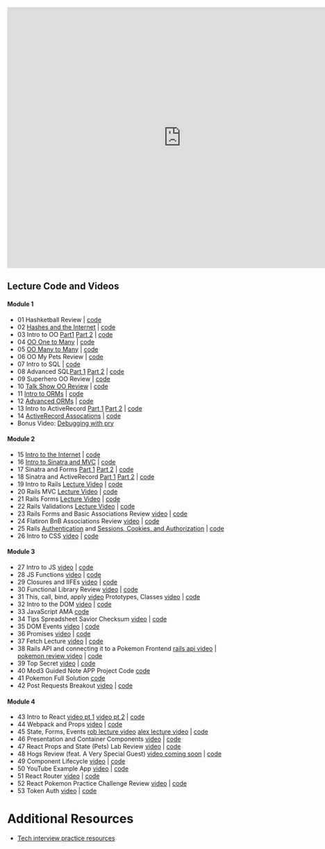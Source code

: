 <iframe src="https://calendar.google.com/calendar/embed?showTitle=0&amp;showNav=0&amp;showPrint=0&amp;showTabs=0&amp;showCalendars=0&amp;showTz=0&amp;mode=WEEK&amp;height=600&amp;wkst=1&amp;bgcolor=%23FFFFFF&amp;src=flatironschool.com_vdt6427fp5abejdevvcg6eu1hs%40group.calendar.google.com&amp;color=%232F6309&amp;ctz=America%2FNew_York" style="border-width:0" width="800" height="600" frameborder="0" scrolling="no"></iframe>

## Lecture Code and Videos

#### Module 1

* 01 Hashketball Review | [code](https://github.com/learn-co-students/dc-web-031218/tree/master/01_hashketball_review)
* 02 [Hashes and the Internet](https://youtu.be/qkhR_lZ9MAY) | [code](https://github.com/learn-co-students/dc-web-031218/tree/master/02_hashes_and_the_internet)
* 03 Intro to OO [Part1](https://youtu.be/sobGfcsQ2DM) [Part 2](https://youtu.be/BlOf7yROMyA) | [code](https://github.com/learn-co-students/dc-web-031218/tree/master/03-intro-to-oo)
* 04 [OO One to Many](https://youtu.be/xKWksgWOoUU) | [code](https://github.com/learn-co-students/dc-web-031218/tree/master/04-one-to-many)
* 05 [OO Many to Many](https://youtu.be/mhkKZL0RD2E) | [code](https://github.com/learn-co-students/dc-web-031218/tree/master/05-many-to-many)
* 06 OO My Pets Review | [code](https://github.com/learn-co-students/dc-web-031218/tree/master/06-oo-my-pets-review)
* 07 Intro to SQL | [code](https://github.com/learn-co-students/dc-web-031218/tree/master/07-intro-to-sql)
* 08 Advanced SQL[Part 1](https://youtu.be/iFsdUuP2o4M) [Part 2](https://youtu.be/rfop2yU_V6g) | [code](https://github.com/learn-co-students/dc-web-031218/tree/master/08-advanced-sql)
* 09 Superhero OO Review | [code](https://github.com/learn-co-students/dc-web-031218/tree/master/09-superhero-oo-review)
* 10 [Talk Show OO Review](https://youtu.be/2QtVGS_m290) | [code](https://github.com/learn-co-students/dc-web-031218/tree/solution/10-oo-review)
* 11 [Intro to ORMs](https://youtu.be/KGI_1Iak2C4) | [code](https://github.com/learn-co-students/dc-web-031218/tree/master/11-intro-to-orms)
* 12 [Advanced ORMs](https://www.youtube.com/watch?v=Tbzizt-PmuI) | [code](https://github.com/learn-co-students/dc-web-031218/tree/master/12-advanced-orms)
* 13 Intro to ActiveRecord [Part 1](https://youtu.be/xiXlEm_xtvw) [Part 2]() | [code](https://github.com/learn-co-students/dc-web-031218/tree/master/13-activerecord-intro)
* 14 [ActiveRecord Assocations](https://www.youtube.com/watch?v=zk1zZU2vMxY) | [code](https://github.com/learn-co-students/dc-web-031218/tree/master/14-activerecord-associations)
* Bonus Video: [Debugging with pry](https://youtu.be/Nn25Unnrb64)

#### Module 2

* 15 [Intro to the Internet](https://youtu.be/q28TBJgXayU) | [code](https://github.com/learn-co-students/dc-web-031218/tree/master/15-intro-to-internet)
* 16 [Intro to Sinatra and MVC](https://youtu.be/Q2Y0lHFcbA8) | [code](https://github.com/learn-co-students/dc-web-031218/tree/master/16-intro-sinatra-mvc)
* 17 Sinatra and Forms [Part 1](https://youtu.be/76UgUzr0XSE) [Part 2](https://youtu.be/2-_FMYLzzQg) | [code](https://github.com/learn-co-students/dc-web-031218/tree/master/17-sinatra-forms-rest)
* 18 Sinatra and ActiveRecord [Part 1](https://youtu.be/nmhmKvc-2ho) [Part 2](https://youtu.be/zmZY6BQTeCI) | [code](https://github.com/learn-co-students/dc-web-031218/tree/master/18-sinatra-active-record)
* 19 Intro to Rails [Lecture Video](https://www.youtube.com/watch?v=EgdFnlaE0G4) | [code](https://github.com/learn-co-students/dc-web-031218/tree/master/19-intro-to-rails/taco-town)
* 20 Rails MVC [Lecture Video](https://youtu.be/p63rPS4eZj0) | [code](https://github.com/learn-co-students/dc-web-031218/tree/master/20-rails-mvc)
* 21 Rails Forms [Lecture Video](https://youtu.be/UB8aD_dfh14) | [code](https://github.com/learn-co-students/dc-web-031218/tree/master/21-rails-forms)
* 22 Rails Validations [Lecture Video](https://youtu.be/S6EPbLWSOaE) | [code](https://github.com/learn-co-students/dc-web-031218/tree/master/22-rails-validations)
* 23 Rails Forms and Basic Associations Review [video](https://www.youtube.com/watch?v=sgGG2j46jrw&feature=youtu.be) | [code](https://github.com/learn-co-students/dc-web-031218/tree/master/23-forms-and-basic-associations-REVIEW)
* 24 Flatiron BnB Associations Review [video](https://giphy.com/gifs/arielle-m-coming-soon-3o72FkiKGMGauydfyg) | [code](https://github.com/learn-co-students/dc-web-031218/tree/master/24-bnb-associations-review)
* 25 Rails [Authentication](https://youtu.be/EANfkBanFvs) and [Sessions, Cookies, and Authorization](https://youtu.be/D6WmVf2KmnA) | [code](https://github.com/learn-co-students/dc-web-031218/tree/master/25-rails-auth)
* 26 Intro to CSS [video](http://youtu.be/I_P30erBvOA) | [code](https://github.com/learn-co-students/dc-web-031218/tree/master/26-intro-to-css)


#### Module 3

* 27 Intro to JS [video](https://youtu.be/iqG7sm9Tiu8) | [code](https://github.com/learn-co-students/dc-web-031218/tree/master/27-intro-to-js)
* 28 JS Functions [video](https://youtu.be/DNtQkeSCh50) | [code](https://github.com/learn-co-students/dc-web-031218/tree/master/28-js-functions)
* 29 Closures and IIFEs [video](https://youtu.be/n5YMy5nMb20) | [code](https://github.com/learn-co-students/dc-web-031218/tree/master/29-closures-iifes-loops)
* 30 Functional Library Review [video](https://www.youtube.com/watch?v=a55t58f870I) | [code](https://github.com/learn-co-students/dc-web-031218/tree/master/30-functional-library-review)
* 31 This, call, bind, apply [video](https://youtu.be/uMYccaqUnKc) Prototypes, Classes [video](https://youtu.be/R4FYdQ1lubk) | [code](https://github.com/learn-co-students/dc-web-031218/tree/master/31-this-new-objects)
* 32 Intro to the DOM [video](https://youtu.be/zTV4LJ9vKDM) | [code](https://github.com/learn-co-students/dc-web-031218/tree/master/32-the-dom)
* 33 JavaScript AMA [code](https://github.com/learn-co-students/dc-web-031218/tree/master/33-javascript-ama)
* 34 Tips Spreadsheet Savior Checksum [video](https://www.youtube.com/watch?v=E7O3eMoU1VA) | [code](https://github.com/learn-co-students/dc-web-031218/tree/master/34-tips-spreadsheet-savior)
* 35 DOM Events [video](https://youtu.be/z5Bm30xKRsM) | [code](https://github.com/learn-co-students/dc-web-031218/tree/master/35-event-listeners)
* 36 Promises [video](https://youtu.be/bQ_g9Ty9R_I) | [code](https://github.com/learn-co-students/dc-web-031218/tree/master/36-performance-and-promises)
* 37 Fetch Lecture [video](https://www.youtube.com/watch?v=ZIEHkvlqJhg) | [code](https://github.com/learn-co-students/dc-web-031218/tree/master/37-fetch)
* 38 Rails API and connecting it to a Pokemon Frontend [rails api video](https://www.youtube.com/watch?v=PTCqjh4AVHE) | [pokemon review video](https://www.youtube.com/watch?v=1z0JnFVLtAc) | [code](https://github.com/learn-co-students/dc-web-031218/tree/master/38-rails-api)
* 39 Top Secret [video](https://youtu.be/tWwMis7y81M) | [code](https://github.com/learn-co-students/dc-web-031218/tree/master/39-top-secret)
* 40 Mod3 Guided Note APP Project Code [code](https://github.com/learn-co-students/dc-web-031218/tree/master/40-guided-mod-3)
* 41 Pokemon Full Solution [code](https://github.com/learn-co-students/dc-web-031218/tree/master/41-pokemon-full-solution)
* 42 Post Requests Breakout [video](https://youtu.be/ZHgnxbm0y1M) | [code](https://github.com/learn-co-students/dc-web-031218/tree/master/42-post-requests-breakout)


#### Module 4
* 43 Intro to React [video pt 1](https://youtu.be/GvBFI02yuYk) [video pt 2](https://youtu.be/mbX96H0efgw) | [code](https://github.com/learn-co-students/dc-web-031218/tree/master/43-intro-to-react)
* 44 Webpack and Props [video](https://youtu.be/fYyNRKfJwJE) | [code](https://github.com/learn-co-students/dc-web-031218/tree/master/44-react-props)
* 45 State, Forms, Events [rob lecture video](https://youtu.be/MVWx2D4Ms9w) [alex lecture video](https://www.youtube.com/watch?v=d1EUrKXg_Wg&feature=youtu.be) | [code](https://github.com/learn-co-students/dc-web-031218/tree/master/45-state-events-forms)
* 46 Presentation and Container Components [video](https://youtu.be/0SDrQYiiHGo) | [code](https://github.com/learn-co-students/dc-web-031218/tree/master/46-presentation-and-container-components)
* 47 React Props and State (Pets) Lab Review [video](https://www.youtube.com/watch?v=y-f-gJ-H2Q4&feature=youtu.be) | [code](https://github.com/learn-co-students/dc-web-031218/tree/master/47-react-pets-review)
* 48 Hogs Review (feat. A Very Special Guest) [video coming soon]() | [code](https://github.com/learn-co-students/dc-web-031218/tree/master/48-hogs-review)
* 49 Component Lifecycle [video](https://youtu.be/HgCN-QZ6pl8) | [code](https://github.com/learn-co-students/dc-web-031218/tree/master/49-component-lifecycle)
* 50 YouTube Example App [video](https://youtu.be/VK_QxyrRjyw) | [code](https://github.com/learn-co-students/dc-web-031218/tree/master/50-example-app)
* 51 React Router [video](https://youtu.be/7XdXKl8iO14) | [code](https://github.com/learn-co-students/dc-web-031218/tree/master/51-react-router)
* 52 React Pokemon Practice Challenge Review [video](https://www.youtube.com/watch?v=z_nAc4FQKtU) | [code](https://github.com/learn-co-students/dc-web-031218/tree/master/52-react-pokemon-review)
* 53 Token Auth [video](https://youtu.be/6CMuxSL2FBc) | [code](https://github.com/learn-co-students/dc-web-031218/tree/master/53-token-auth)


# Additional Resources
* [Tech interview practice resources](https://github.com/learn-co-students/dc-web-031218/blob/master/interview-resources.md)
